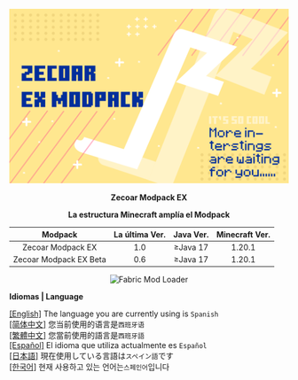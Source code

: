 ![COVER](https://github.com/ZfIxV/Zecoar-Modpack-EX/blob/main/Zecoar%20EX%20-%20Header.png)
<div align='center'>
  
**Zecoar Modpack EX**

  **La estructura Minecraft amplía el Modpack**
  
| Modpack | La última Ver. | Java Ver. | Minecraft Ver. |
| :-: | :-: | :-: | :-: |
| Zecoar Modpack EX | 1.0 | ≥Java 17 | 1.20.1 |
| Zecoar Modpack EX Beta | 0.6 | ≥Java 17 | 1.20.1 |
  <p>
    <img src="https://img.shields.io/badge/Mod%20Loader-Fabric-dbd0b4?style=flat" alt="Fabric Mod Loader" />
</p>

</div>

**Idiomas | Language**

[[English]](https://github.com/ZfIxV/Zecoar-Modpack-EX/tree/main/README.md)   The language you are currently using is `Spanish`         
[[简体中文]](https://github.com/ZfIxV/Zecoar-Modpack-EX/tree/main/README-SC.md)   您当前使用的语言是`西班牙语`         
[[繁體中文]](https://github.com/ZfIxV/Zecoar-Modpack-EX/tree/main/README-TC.md)   您當前使用的語言是`西班牙語`         
[[Español]](https://github.com/ZfIxV/Zecoar-Modpack-EX/tree/main/README-ES.md)   El idioma que utiliza actualmente es `Español`        
[[日本語]](https://github.com/ZfIxV/Zecoar-Modpack-EX/tree/main/README-JP.md)   現在使用している言語は`スペイン語`です        
[[한국어]](https://github.com/ZfIxV/Zecoar-Modpack-EX/tree/main/README-KO.md)   현재 사용하고 있는 언어는`스페인어`입니다         